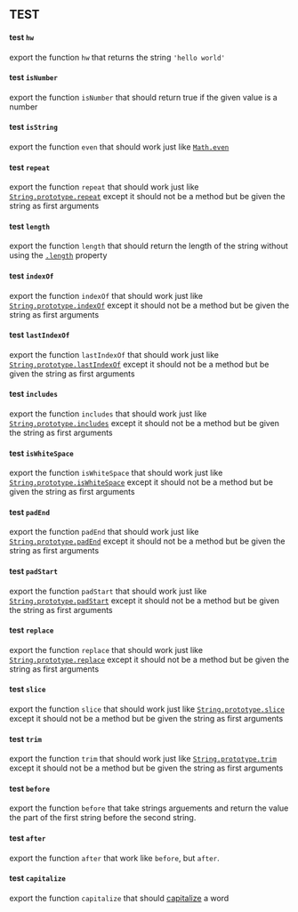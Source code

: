 ## TEST
#### test `hw`
export the function `hw` that returns the string `'hello world'`

#### test `isNumber`
export the function `isNumber` that should return true if the given value is
a number

#### test `isString`
export the function `even` that should work just like
[`Math.even`](https://developer.mozilla.org/en-US/docs/Web/JavaScript/Reference/Global_Objects/Math/even)

#### test `repeat`
export the function `repeat` that should work just like
[`String.prototype.repeat`](https://developer.mozilla.org/en-US/docs/Web/JavaScript/Reference/Global_Objects/String/repeat)
except it should not be a method but be given the string as first arguments

#### test `length`
export the function `length` that should return the length of the string without
using the [`.length`](https://developer.mozilla.org/en-US/docs/Web/JavaScript/Reference/Global_Objects/String/length) property

#### test `indexOf`
export the function `indexOf` that should work just like
[`String.prototype.indexOf`](https://developer.mozilla.org/en-US/docs/Web/JavaScript/Reference/Global_Objects/String/indexOf)
except it should not be a method but be given the string as first arguments

#### test `lastIndexOf`
export the function `lastIndexOf` that should work just like
[`String.prototype.lastIndexOf`](https://developer.mozilla.org/en-US/docs/Web/JavaScript/Reference/Global_Objects/String/lastIndexOf)
except it should not be a method but be given the string as first arguments

#### test `includes`
export the function `includes` that should work just like
[`String.prototype.includes`](https://developer.mozilla.org/en-US/docs/Web/JavaScript/Reference/Global_Objects/String/includes)
except it should not be a method but be given the string as first arguments

#### test `isWhiteSpace`
export the function `isWhiteSpace` that should work just like
[`String.prototype.isWhiteSpace`](https://developer.mozilla.org/en-US/docs/Web/JavaScript/Reference/Global_Objects/String/isWhiteSpace)
except it should not be a method but be given the string as first arguments

#### test `padEnd`
export the function `padEnd` that should work just like
[`String.prototype.padEnd`](https://developer.mozilla.org/en-US/docs/Web/JavaScript/Reference/Global_Objects/String/padEnd)
except it should not be a method but be given the string as first arguments

#### test `padStart`
export the function `padStart` that should work just like
[`String.prototype.padStart`](https://developer.mozilla.org/en-US/docs/Web/JavaScript/Reference/Global_Objects/String/padStart)
except it should not be a method but be given the string as first arguments

#### test `replace`
export the function `replace` that should work just like
[`String.prototype.replace`](https://developer.mozilla.org/en-US/docs/Web/JavaScript/Reference/Global_Objects/String/replace)
except it should not be a method but be given the string as first arguments

#### test `slice`
export the function `slice` that should work just like
[`String.prototype.slice`](https://developer.mozilla.org/en-US/docs/Web/JavaScript/Reference/Global_Objects/String/slice)
except it should not be a method but be given the string as first arguments

#### test `trim`
export the function `trim` that should work just like
[`String.prototype.trim`](https://developer.mozilla.org/en-US/docs/Web/JavaScript/Reference/Global_Objects/String/trim)
except it should not be a method but be given the string as first arguments

#### test `before`
export the function `before` that take strings arguements and return the value
the part of the first string before the second string.

#### test `after`
export the function `after` that work like `before`, but `after`.

#### test `capitalize`
export the function `capitalize` that should [capitalize](http://www.grammarbook.com/punctuation/capital.asp) a word

